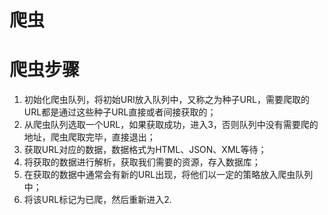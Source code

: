 # 爬虫
# 爬虫步骤
1. 初始化爬虫队列，将初始URl放入队列中，又称之为种子URL，需要爬取的URL都是通过这些种子URL直接或者间接获取的；
2. 从爬虫队列选取一个URL，如果获取成功，进入3，否则队列中没有需要爬的地址，爬虫爬取完毕，直接退出；
3. 获取URL对应的数据，数据格式为HTML、JSON、XML等待；
4. 将获取的数据进行解析，获取我们需要的资源，存入数据库；
5. 在获取的数据中通常会有新的URL出现，将他们以一定的策略放入爬虫队列中；
6. 将该URL标记为已爬，然后重新进入2.
